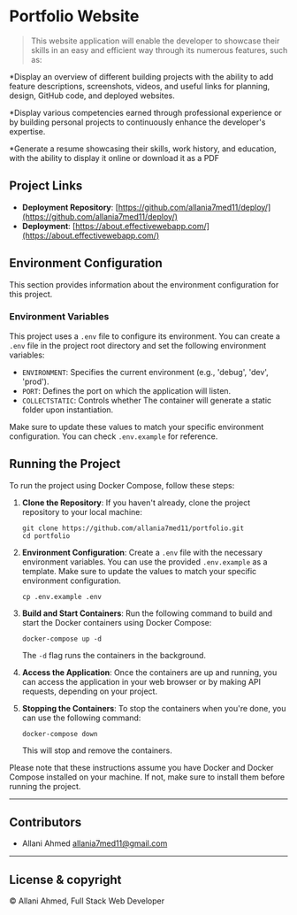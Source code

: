 # Portfolio Website

> This website application will enable the developer to showcase their skills in an easy and efficient way through its numerous features, such as:

*Display an overview of different building projects with the ability to add feature descriptions, screenshots, videos, and useful links for planning, design, GitHub code, and deployed websites.

*Display various competencies earned through professional experience or by building personal projects to continuously enhance the developer's expertise.

*Generate a resume showcasing their skills, work history, and education, with the ability to display it online or download it as a PDF

## Project Links
- **Deployment Repository**: [https://github.com/allania7med11/deploy/](https://github.com/allania7med11/deploy/)
- **Deployment**: [https://about.effectivewebapp.com/](https://about.effectivewebapp.com/)


## Environment Configuration

This section provides information about the environment configuration for this project.

### Environment Variables

This project uses a `.env` file to configure its environment. You can create a `.env` file in the project root directory and set the following environment variables:

- `ENVIRONMENT`: Specifies the current environment (e.g., 'debug', 'dev', 'prod').
- `PORT`: Defines the port on which the application will listen.
- `COLLECTSTATIC`: Controls whether The container will generate a static folder upon instantiation.

Make sure to update these values to match your specific environment configuration. You can check `.env.example` for reference.

## Running the Project

To run the project using Docker Compose, follow these steps:

1. **Clone the Repository**: If you haven't already, clone the project repository to your local machine:

    ```shell
    git clone https://github.com/allania7med11/portfolio.git
    cd portfolio
    ```

2. **Environment Configuration**: Create a `.env` file with the necessary environment variables. You can use the provided `.env.example` as a template. Make sure to update the values to match your specific environment configuration.

    ```shell
    cp .env.example .env
    ```

3. **Build and Start Containers**: Run the following command to build and start the Docker containers using Docker Compose:

    ```shell
    docker-compose up -d
    ```

    The `-d` flag runs the containers in the background.

4. **Access the Application**: Once the containers are up and running, you can access the application in your web browser or by making API requests, depending on your project.

5. **Stopping the Containers**: To stop the containers when you're done, you can use the following command:

    ```shell
    docker-compose down
    ```

    This will stop and remove the containers.

Please note that these instructions assume you have Docker and Docker Compose installed on your machine. If not, make sure to install them before running the project.


---

## Contributors
- Allani Ahmed <allania7med11@gmail.com>

---
## License & copyright
© Allani Ahmed, Full Stack Web Developer


